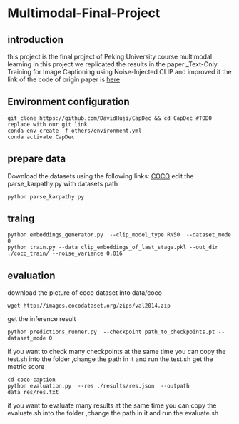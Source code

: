 # Multimodal-Final-Project
## introduction
this project is the final project of Peking University course multimodal learning
In this project we replicated the results in the paper _Text-Only Training for Image Captioning using Noise-Injected CLIP and improved it
the link of the code of origin paper is [here](https://github.com/DavidHuji/CapDec)
## Environment configuration
```
git clone https://github.com/DavidHuji/CapDec && cd CapDec #TODO replace with our git link
conda env create -f others/environment.yml
conda activate CapDec
```
## prepare data
Download the datasets using the following links: [COCO](https://www.kaggle.com/datasets/shtvkumar/karpathy-splits)
edit the parse_karpathy.py with datasets path
```
python parse_karpathy.py
```
## traing
```
python embeddings_generator.py  --clip_model_type RN50  --dataset_mode 0
python train.py --data clip_embeddings_of_last_stage.pkl --out_dir ./coco_train/ --noise_variance 0.016
```
## evaluation

download the picture of coco dataset into data/coco
```
wget http://images.cocodataset.org/zips/val2014.zip
```
get the inference result
```
python predictions_runner.py  --checkpoint path_to_checkpoints.pt --dataset_mode 0
```
if you want to check many checkpoints at the same time you can copy the test.sh into the folder ,change the path in it and run the test.sh
get the metric score
```
cd coco-caption
python evaluation.py  --res ./results/res.json  --outpath data_res/res.txt
```
if you want to evaluate many results at the same time you can copy the evaluate.sh into the folder ,change the path in it and run the evaluate.sh
